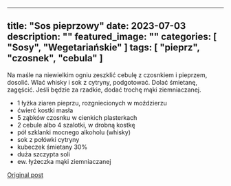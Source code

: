 
---
title: "Sos pieprzowy"
date: 2023-07-03
description: ""
featured_image: ""
categories: [ "Sosy", "Wegetariańskie" ]
tags: [ "pieprz", "czosnek", "cebula" ]
---

Na maśle na niewielkim ogniu zeszklić cebulę z czosnkiem i pieprzem,
dosolić. Wlać whisky i sok z cytryny, podgotować. Dolać śmietanę, zagęścić.
Jeśli będzie za rzadkie, dodać trochę mąki ziemniaczanej.

<!--more-->

 * 1 łyżka ziaren pieprzu, rozgniecionych w moździerzu
 * ćwierć kostki masła
 * 5 ząbków czosnku w cienkich plasterkach
 * 2 cebule albo 4 szalotki, w drobną kostkę
 * pół szklanki mocnego alkoholu (whisky)
 * sok z połówki cytryny
 * kubeczek śmietany 30%
 * duża szczypta soli
 * ew. łyżeczka mąki ziemniaczanej


[Original post](https://statystycznakuchnia.wordpress.com/2020/05/06/sos-z-gorgonzoli-i-parmezanu/)


